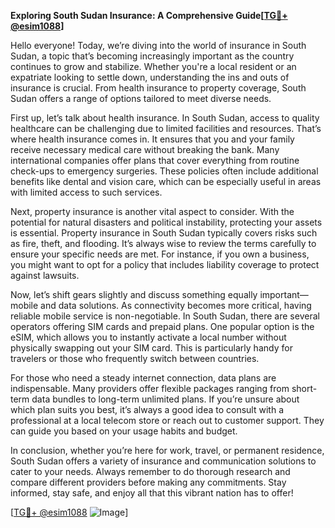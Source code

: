 **Exploring South Sudan Insurance: A Comprehensive Guide[[TG💪+ @esim1088](https://t.me/s/esim1088)]**

Hello everyone! Today, we’re diving into the world of insurance in South Sudan, a topic that’s becoming increasingly important as the country continues to grow and stabilize. Whether you're a local resident or an expatriate looking to settle down, understanding the ins and outs of insurance is crucial. From health insurance to property coverage, South Sudan offers a range of options tailored to meet diverse needs.

First up, let’s talk about health insurance. In South Sudan, access to quality healthcare can be challenging due to limited facilities and resources. That’s where health insurance comes in. It ensures that you and your family receive necessary medical care without breaking the bank. Many international companies offer plans that cover everything from routine check-ups to emergency surgeries. These policies often include additional benefits like dental and vision care, which can be especially useful in areas with limited access to such services.

Next, property insurance is another vital aspect to consider. With the potential for natural disasters and political instability, protecting your assets is essential. Property insurance in South Sudan typically covers risks such as fire, theft, and flooding. It’s always wise to review the terms carefully to ensure your specific needs are met. For instance, if you own a business, you might want to opt for a policy that includes liability coverage to protect against lawsuits.

Now, let’s shift gears slightly and discuss something equally important—mobile and data solutions. As connectivity becomes more critical, having reliable mobile service is non-negotiable. In South Sudan, there are several operators offering SIM cards and prepaid plans. One popular option is the eSIM, which allows you to instantly activate a local number without physically swapping out your SIM card. This is particularly handy for travelers or those who frequently switch between countries.

For those who need a steady internet connection, data plans are indispensable. Many providers offer flexible packages ranging from short-term data bundles to long-term unlimited plans. If you’re unsure about which plan suits you best, it’s always a good idea to consult with a professional at a local telecom store or reach out to customer support. They can guide you based on your usage habits and budget.

In conclusion, whether you’re here for work, travel, or permanent residence, South Sudan offers a variety of insurance and communication solutions to cater to your needs. Always remember to do thorough research and compare different providers before making any commitments. Stay informed, stay safe, and enjoy all that this vibrant nation has to offer!

[[TG💪+ @esim1088](https://t.me/s/esim1088) ![Image](https://i.postimg.cc/Y0z9fWf4/image.png)]